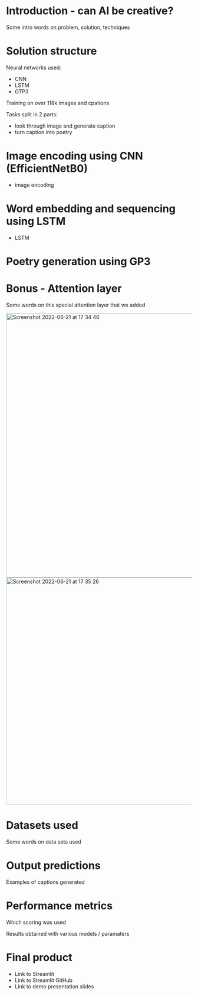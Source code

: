 # Introduction - can AI be creative?

Some intro words on problem, solution, techniques

# Solution structure

Neural networks used:
- CNN
- LSTM
- GTP3

Training on over 118k images and cpations

Tasks split in 2 parts:
- look through image and generate caption
- turn caption into poetry

# Image encoding using CNN (EfficientNetB0)

- image encoding

# Word embedding and sequencing using LSTM

- LSTM

# Poetry generation using GP3

# Bonus - Attention layer

Some words on this special attention layer that we added

<img width="716" alt="Screenshot 2022-06-21 at 17 34 46" src="https://user-images.githubusercontent.com/103648207/174852206-2bf930da-ae4c-4293-bb1a-7818eaa1ab00.png">
<img width="615" alt="Screenshot 2022-06-21 at 17 35 26" src="https://user-images.githubusercontent.com/103648207/174852319-342c0405-ee32-453c-bb2d-09981d645493.png">

# Datasets used

Some words on data sets used

# Output predictions

Examples of captions generated

# Performance metrics

Which scoring was used

Results obtained with various models / paramaters

# Final product

- Link to Streamlit
- Link to Streamlit GitHub
- Link to demo presentation slides
